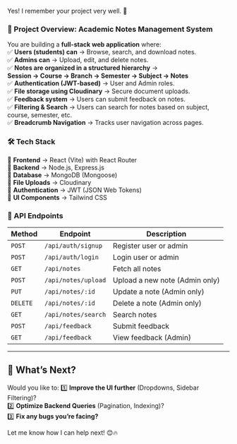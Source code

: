 Yes! I remember your project very well. 🚀

### **📌 Project Overview: Academic Notes Management System**

You are building a **full-stack web application** where:  
✅ **Users (students) can** → Browse, search, and download notes.  
✅ **Admins can** → Upload, edit, and delete notes.  
✅ **Notes are organized in a structured hierarchy** →  
 **Session → Course → Branch → Semester → Subject → Notes**  
✅ **Authentication (JWT-based)** → User and Admin roles.  
✅ **File storage using Cloudinary** → Secure document uploads.  
✅ **Feedback system** → Users can submit feedback on notes.  
✅ **Filtering & Search** → Users can search for notes based on subject, course, semester, etc.  
✅ **Breadcrumb Navigation** → Tracks user navigation across pages.

### **🛠️ Tech Stack**

📌 **Frontend** → React (Vite) with React Router  
📌 **Backend** → Node.js, Express.js  
📌 **Database** → MongoDB (Mongoose)  
📌 **File Uploads** → Cloudinary  
📌 **Authentication** → JWT (JSON Web Tokens)  
📌 **UI Components** → Tailwind CSS

### **🔗 API Endpoints**

| Method   | Endpoint            | Description                    |
| -------- | ------------------- | ------------------------------ |
| `POST`   | `/api/auth/signup`  | Register user or admin         |
| `POST`   | `/api/auth/login`   | Login user or admin            |
| `GET`    | `/api/notes`        | Fetch all notes                |
| `POST`   | `/api/notes/upload` | Upload a new note (Admin only) |
| `PUT`    | `/api/notes/:id`    | Update a note (Admin only)     |
| `DELETE` | `/api/notes/:id`    | Delete a note (Admin only)     |
| `GET`    | `/api/notes/search` | Search notes                   |
| `POST`   | `/api/feedback`     | Submit feedback                |
| `GET`    | `/api/feedback`     | View feedback (Admin)          |

---

## **🚀 What’s Next?**

Would you like to:
1️⃣ **Improve the UI further** (Dropdowns, Sidebar Filtering)?  
2️⃣ **Optimize Backend Queries** (Pagination, Indexing)?  
3️⃣ **Fix any bugs you’re facing?**

Let me know how I can help next! 😊🔥
